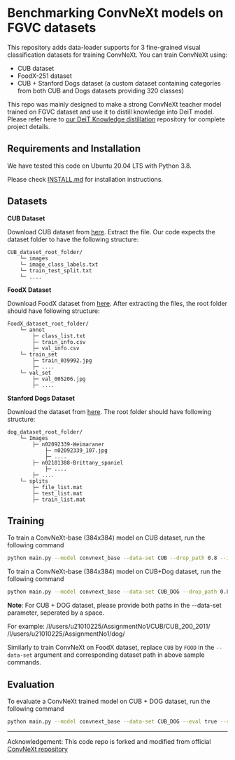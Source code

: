 # Benchmarking ConvNeXt models on FGVC datasets

This repository adds data-loader supports for 3 fine-grained visual classification datasets for training ConvNeXt. You can train ConvNeXt using:
<ul>
  <li>
    CUB dataset
  </li>
    <li>
    FoodX-251 dataset
  </li>
    <li>
    CUB + Stanford Dogs dataset (a custom dataset containing categories from both CUB and Dogs datasets providing 320 classes)
    </li>
  </ul>
  
This repo was mainly designed to make a strong ConvNeXt teacher model trained on FGVC dataset and use it to distill knowledge into DeiT model. Please refer here to [our DeiT Knowledge distillation](https://github.com/MUKhattak/DeiT_ConvNeXt_KnowledgeDistillation) repository for complete project details.

## Requirements and Installation
We have tested this code on Ubuntu 20.04 LTS with Python 3.8. 

Please check [INSTALL.md](INSTALL.md) for installation instructions.

## Datasets

<b> CUB Dataset </b>

Download CUB dataset from [here](https://drive.google.com/file/d/1hbzc_P1FuxMkcabkgn9ZKinBwW683j45/view). Extract the file. Our code expects the dataset folder to have the following structure:

```
CUB_dataset_root_folder/
    └─ images
    └─ image_class_labels.txt
    └─ train_test_split.txt
    └─ ....
```
<b> FoodX Dataset </b>

Download FoodX dataset from [here](https://github.com/karansikka1/iFood_2019). After extracting the files, the root folder should have following structure:

```
FoodX_dataset_root_folder/
    └─ annot
        ├─ class_list.txt
        ├─ train_info.csv
        ├─ val_info.csv
    └─ train_set
        ├─ train_039992.jpg
        ├─ ....
    └─ val_set
        ├─ val_005206.jpg
        ├─ ....
```

<b> Stanford Dogs Dataset </b>

Download the dataset from [here](http://vision.stanford.edu/aditya86/ImageNetDogs/). The root folder should have following structure:

```
dog_dataset_root_folder/
    └─ Images
        ├─ n02092339-Weimaraner
            ├─ n02092339_107.jpg
            ├─ ....
        ├─ n02101388-Brittany_spaniel
            ├─ ....
        ├─ ....
    └─ splits
        ├─ file_list.mat
        ├─ test_list.mat
        ├─ train_list.mat

```


## Training 


To train a ConvNeXt-base (384x384) model on CUB dataset, run the following command
```bash
python main.py --model convnext_base --data-set CUB --drop_path 0.8 --input_size 384 --batch_size 16 --lr 5e-5 --update_freq 2 --warmup_epochs 0 --epochs 60 --weight_decay 1e-8  --layer_decay 0.7 --head_init_scale 0.001 --cutmix 0 --mixup 0 --output_dir /path/to/save/checkpoints --finetune /path/to/convnext/pretrained/imagenet/weights.pth --data-path /path/to/dataset
```

To train a ConvNeXt-base (384x384) model on CUB+Dog dataset, run the following command
```bash
python main.py --model convnext_base --data-set CUB_DOG --drop_path 0.8 --input_size 384 --batch_size 16 --lr 5e-5 --update_freq 2 --warmup_epochs 0 --epochs 60 --weight_decay 1e-8  --layer_decay 0.7 --head_init_scale 0.001 --cutmix 0 --mixup 0 --output_dir /path/to/save/checkpoints --finetune /path/to/convnext/pretrained/imagenet/weights.pth --data-path /path/to/CUB/and/Dog/dataset/seperated/by/space
```

<b>Note</b>: For CUB + DOG dataset, please provide both paths in the --data-set parameter, seperated by a space.

For example: /l/users/u21010225/AssignmentNo1/CUB/CUB_200_2011/ /l/users/u21010225/AssignmentNo1/dog/

Similarly to train ConvNeXt on FoodX dataset, replace  ```CUB``` by ```FOOD``` in the ```--data-set``` argument and corresponding dataset path in above sample commands.

## Evaluation
To evaluate a ConvNeXt trained model on CUB + DOG dataset, run the following command

```bash
python main.py --model convnext_base --data-set CUB_DOG --eval true --resume /path/to/trained/model --input_size 384 --drop_path 0.2 --data_path /path/to/CUB/and/Dog/dataset/seperated/by/space
```

--- 
Acknowledgement:
This code repo is forked and modified from official [ConvNeXt repository](https://github.com/facebookresearch/ConvNeXt)

